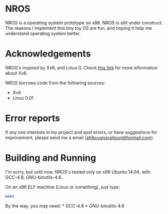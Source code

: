 NROS
====
NROS is a operating system prototype on x86. NROS is still under construct. The
reasons I implement this tiny toy OS are fun, and hoping it help me understand
operating system better.

# Acknowledgements
NROS's inspired by Xv6, and Linux 0. Check [this link](
http://pdos.csail.mit.edu/6.828/2014/xv6.html) for more information about Xv6.

NROS borrows code from the following sources:
* Xv6
* Linux 0.01

# Error reports
If any one interests in my project and spot errors, or have suggestions for
improvement, please send me a email (shibuyanorailgun@foxmail.com).

# Building and Running
I'm sorry, but until now, NROS's tested only on x86 Ubuntu 14.04, with GCC-4.8,
GNU-binutils-4.6.

On an x86 ELF machine (Linux or something), just type:
```bash
make
```

By the way, you may need:
	* GCC-4.8
	* GNU-binutils-4.6
